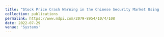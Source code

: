 ```yaml
---
title: "Stock Price Crash Warning in the Chinese Security Market Using a Machine Learning-Based Method and Financial Indicators"
collection: publications
permalink: https://www.mdpi.com/2079-8954/10/4/108
date: 2022-07-29
venue: 'Systems'
---
```

